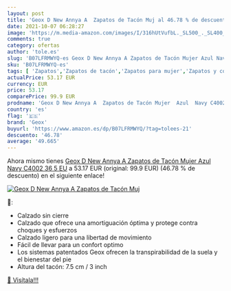 ```yaml
---
layout: post
title: 'Geox D New Annya A  Zapatos de Tacón Muj al 46.78 % de descuento'
date: 2021-10-07 06:28:27
image: 'https://m.media-amazon.com/images/I/316hUtVufbL._SL500_._SL400_.jpg'
comments: true
category: ofertas
author: 'tole.es'
slug: 'B07LFRMWYQ-es Geox D New Annya A Zapatos de Tacón Mujer Azul Navy C4002...'
sku: 'B07LFRMWYQ-es'
tags: [ 'Zapatos','Zapatos de tacón','Zapatos para mujer','Zapatos y complementos','geox','zapatos', ]
actualPrice: 53.17 EUR
currency: EUR
price: 53.17
comparePrice: 99.9 EUR
prodname: 'Geox D New Annya A  Zapatos de Tacón Mujer  Azul  Navy C4002   36 5 EU'
country: 'es'
flag: '🇪🇸'
brand: 'Geox'
buyurl: 'https://www.amazon.es/dp/B07LFRMWYQ/?tag=tolees-21'
descuento: '46.78'
average: '49.665'
---
```


Ahora mismo tienes [Geox D New Annya A  Zapatos de Tacón Mujer  Azul  Navy C4002   36 5 EU](https://www.amazon.es/dp/B07LFRMWYQ/?tag=tolees-21) a 53.17 EUR (original: 99.9 EUR) (46.78 %  de descuento) en el siguiente enlace!

[![Geox D New Annya A  Zapatos de Tacón Muj](https://m.media-amazon.com/images/I/316hUtVufbL._SL500_._SL400_.jpg)](https://www.amazon.es/dp/B07LFRMWYQ/?tag=tolees-21)

🔎:

- Calzado sin cierre
- Calzado que ofrece una amortiguación óptima y protege contra choques y esfuerzos
- Calzado ligero para una libertad de movimiento
- Fácil de llevar para un confort optimo
- Los sistemas patentados Geox ofrecen la transpirabilidad de la suela y el bienestar del pie
- Altura del tacón: 7.5 cm / 3 inch

[🛒 Visítala!!!](https://www.amazon.es/dp/B07LFRMWYQ/?tag=tolees-21)
